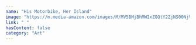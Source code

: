```yaml
---
name: "His Motorbike, Her Island"
image: "https://m.media-amazon.com/images/M/MV5BMjBhMWIxZGQtY2ZjNS00NjVlLTllODctM2RkNTJlYjRlOWUxXkEyXkFqcGdeQXVyODU1OTc0MzI@._V1_.jpg"
link: " "
hasContent: false
category: "Art"
---
```

